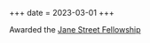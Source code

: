 +++
date = 2023-03-01
+++

Awarded the [Jane Street Fellowship](https://www.janestreet.com/join-jane-street/programs-and-events/grf-profiles/)
